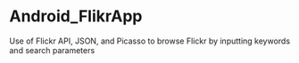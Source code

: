 # Android_FlikrApp
Use of Flickr API, JSON, and Picasso to browse Flickr by inputting keywords and search parameters
